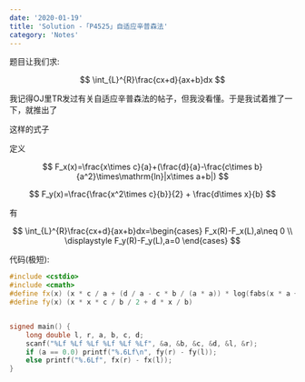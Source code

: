 ```yaml
---
date: '2020-01-19'
title: 'Solution -「P4525」自适应辛普森法'
category: 'Notes'
---
```


题目让我们求:

$$
\int_{L}^{R}\frac{cx+d}{ax+b}dx
$$

我记得OJ里TR发过有关自适应辛普森法的帖子，但我没看懂。于是我试着推了一下，就推出了

这样的式子

定义

$$
F_x(x)=\frac{x\times c}{a}+(\frac{d}{a}-\frac{c\times b}{a^2}\times\mathrm{ln}|x\times a+b|)
$$

$$
F_y(x)=\frac{\frac{x^2\times c}{b}}{2} + \frac{d\times x}{b}
$$

有

$$
\int_{L}^{R}\frac{cx+d}{ax+b}dx=\begin{cases} F_x(R)-F_x(L),a\neq 0 \\
\displaystyle
F_y(R)-F_y(L),a=0 \end{cases}
$$

代码(极短):

```cpp
#include <cstdio>
#include <cmath>
#define fx(x) (x * c / a + (d / a - c * b / (a * a)) * log(fabs(x * a + b)))
#define fy(x) (x * x * c / b / 2 + d * x / b)


signed main() {
	long double l, r, a, b, c, d;
    scanf("%Lf %Lf %Lf %Lf %Lf %Lf", &a, &b, &c, &d, &l, &r);
    if (a == 0.0) printf("%.6Lf\n", fy(r) - fy(l));
    else printf("%.6Lf", fx(r) - fx(l));
}
```